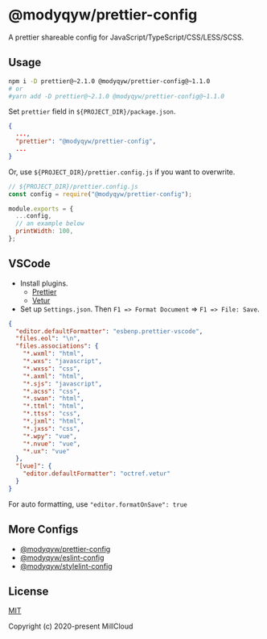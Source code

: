 # @modyqyw/prettier-config

A prettier shareable config for JavaScript/TypeScript/CSS/LESS/SCSS.

## Usage

```sh
npm i -D prettier@~2.1.0 @modyqyw/prettier-config@~1.1.0
# or
#yarn add -D prettier@~2.1.0 @modyqyw/prettier-config@~1.1.0
```

Set `prettier` field in `${PROJECT_DIR}/package.json`.

```json
{
  ...,
  "prettier": "@modyqyw/prettier-config",
  ...
}
```

Or, use `${PROJECT_DIR}/prettier.config.js` if you want to overwrite.

```js
// ${PROJECT_DIR}/prettier.config.js
const config = require("@modyqyw/prettier-config");

module.exports = {
  ...config,
  // an example below
  printWidth: 100,
};
```

## VSCode

- Install plugins.
  - [Prettier](https://marketplace.visualstudio.com/items?itemName=esbenp.prettier-vscode)
  - [Vetur](https://marketplace.visualstudio.com/items?itemName=octref.vetur)
- Set up `Settings.json`. Then `F1 => Format Document` => `F1 => File: Save`.

```json
{
  "editor.defaultFormatter": "esbenp.prettier-vscode",
  "files.eol": "\n",
  "files.associations": {
    "*.wxml": "html",
    "*.wxs": "javascript",
    "*.wxss": "css",
    "*.axml": "html",
    "*.sjs": "javascript",
    "*.acss": "css",
    "*.swan": "html",
    "*.ttml": "html",
    "*.ttss": "css",
    "*.jxml": "html",
    "*.jxss": "css",
    "*.wpy": "vue",
    "*.nvue": "vue",
    "*.ux": "vue"
  },
  "[vue]": {
    "editor.defaultFormatter": "octref.vetur"
  }
}
```

For auto formatting, use `"editor.formatOnSave": true`

## More Configs

- [@modyqyw/prettier-config](https://github.com/MillCloud/prettier-config#readme)
- [@modyqyw/eslint-config](https://github.com/MillCloud/eslint-config#readme)
- [@modyqyw/stylelint-config](https://github.com/MillCloud/stylelint-config#readme)

## License

[MIT](./LICENSE)

Copyright (c) 2020-present MillCloud

